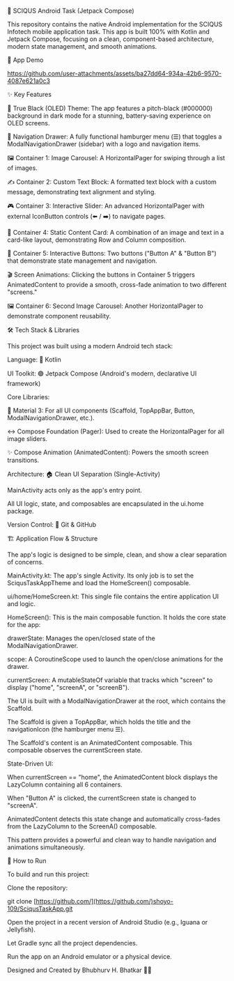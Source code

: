 🤖 SCIQUS Android Task (Jetpack Compose)

This repository contains the native Android implementation for the SCIQUS Infotech mobile application task. This app is built 100% with Kotlin and Jetpack Compose, focusing on a clean, component-based architecture, modern state management, and smooth animations.

📱 App Demo


https://github.com/user-attachments/assets/ba27dd64-934a-42b6-9570-4087e621a0c3



✨ Key Features

🎨 True Black (OLED) Theme: The app features a pitch-black (#000000) background in dark mode for a stunning, battery-saving experience on OLED screens.

🧭 Navigation Drawer: A fully functional hamburger menu (☰) that toggles a ModalNavigationDrawer (sidebar) with a logo and navigation items.

🖼️ Container 1: Image Carousel: A HorizontalPager for swiping through a list of images.

✍️ Container 2: Custom Text Block: A formatted text block with a custom message, demonstrating text alignment and styling.

🎮 Container 3: Interactive Slider: An advanced HorizontalPager with external IconButton controls (⬅️ / ➡️) to navigate pages.

📇 Container 4: Static Content Card: A combination of an image and text in a card-like layout, demonstrating Row and Column composition.

🔘 Container 5: Interactive Buttons: Two buttons ("Button A" & "Button B") that demonstrate state management and navigation.

🎬 Screen Animations: Clicking the buttons in Container 5 triggers AnimatedContent to provide a smooth, cross-fade animation to two different "screens."

🖼️ Container 6: Second Image Carousel: Another HorizontalPager to demonstrate component reusability.

🛠 Tech Stack & Libraries

This project was built using a modern Android tech stack:

Language: 🔵 Kotlin

UI Toolkit: 🟢 Jetpack Compose (Android's modern, declarative UI framework)

Core Libraries:

🧱 Material 3: For all UI components (Scaffold, TopAppBar, Button, ModalNavigationDrawer, etc.).

↔️ Compose Foundation (Pager): Used to create the HorizontalPager for all image sliders.

✨ Compose Animation (AnimatedContent): Powers the smooth screen transitions.

Architecture: 🏠 Clean UI Separation (Single-Activity)

MainActivity acts only as the app's entry point.

All UI logic, state, and composables are encapsulated in the ui.home package.

Version Control: 🐙 Git & GitHub

🏗 Application Flow & Structure

The app's logic is designed to be simple, clean, and show a clear separation of concerns.

MainActivity.kt: The app's single Activity. Its only job is to set the SciqusTaskAppTheme and load the HomeScreen() composable.

ui/home/HomeScreen.kt: This single file contains the entire application UI and logic.

HomeScreen(): This is the main composable function. It holds the core state for the app:

drawerState: Manages the open/closed state of the ModalNavigationDrawer.

scope: A CoroutineScope used to launch the open/close animations for the drawer.

currentScreen: A mutableStateOf variable that tracks which "screen" to display ("home", "screenA", or "screenB").

The UI is built with a ModalNavigationDrawer at the root, which contains the Scaffold.

The Scaffold is given a TopAppBar, which holds the title and the navigationIcon (the hamburger menu ☰).

The Scaffold's content is an AnimatedContent composable. This composable observes the currentScreen state.

State-Driven UI:

When currentScreen == "home", the AnimatedContent block displays the LazyColumn containing all 6 containers.

When "Button A" is clicked, the currentScreen state is changed to "screenA".

AnimatedContent detects this state change and automatically cross-fades from the LazyColumn to the ScreenA() composable.

This pattern provides a powerful and clean way to handle navigation and animations simultaneously.

🚀 How to Run

To build and run this project:

Clone the repository:

git clone [https://github.com/](https://github.com/)shoyo-109/SciqusTaskApp.git


Open the project in a recent version of Android Studio (e.g., Iguana or Jellyfish).

Let Gradle sync all the project dependencies.

Run the app on an Android emulator or a physical device.

Designed and Created by Bhubhurv H. Bhatkar 🧑‍💻
